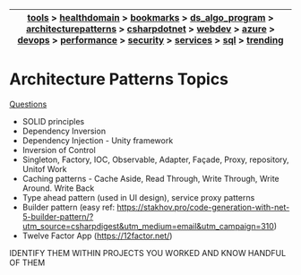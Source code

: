| [tools](../tools/tools.md) > [healthdomain](../healthdomain/healthdomain.md) > [bookmarks](../bookmarks/bookmarks.md) > [ds_algo_program](../ds_algo_program/ds_algo_program.md) > [architecturepatterns](../architecturepatterns/architecturepatterns.md) > [csharpdotnet](../csharpdotnet/csharpdotnet.md) > [webdev](../webdev/webdev.md) > [azure](../azure/azure.md) > [devops](../devops/devops.md) > [performance](../performance/performance.md) > [security](../security/security.md) > [services](../services/services.md) > [sql](../sql/sql.md) > [trending](../trending/trending.md) |
| --- |

# Architecture Patterns Topics

[Questions](questions.md)

- SOLID principles
- Dependency Inversion
- Dependency Injection - Unity framework
- Inversion of Control
- Singleton, Factory, IOC, Observable, Adapter, Façade, Proxy, repository, Unitof Work
- Caching patterns - Cache Aside, Read Through, Write Through, Write Around. Write Back
- Type ahead pattern (used in UI design), service proxy patterns
- Builder pattern (easy ref: https://stakhov.pro/code-generation-with-net-5-builder-pattern/?utm_source=csharpdigest&utm_medium=email&utm_campaign=310)
- Twelve Factor App (https://12factor.net/)

IDENTIFY THEM WITHIN PROJECTS YOU WORKED AND KNOW HANDFUL OF THEM 
